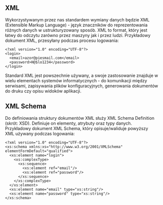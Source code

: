 ## XML
Wykorzystywanym przez nas standardem wymiany danych będzie XML (Extensible Markup Language) - język znaczników do reprezentowania różnych danych w ustrukturyzowany sposób. XML to format, który jest łatwy do odczytu zarówno przez maszyny jak i przez ludzi.
Przykładowy dokument XML, przesyłany podczas procesu logowania:
```
<?xml version="1.0" encoding="UTF-8"?>
<login>
  <email>azor@piesmail.com</email>
  <password>H@$lo1234</password>
</login>
```

Standard XML jest powszechnie używany, a swoje zastosowanie znajduje w wielu elementach systemów informatycznych - do komunikacji między serwisami, zapisywania plików konfiguracyjnych, generowania dokumentów do druku czy opisu widoków aplikacji.

## XML Schema
Do definiowania struktury dokumentów XML służy XML Schema Definition (skrót: XSD). Definiuje on elementy, atrybuty oraz typy danych. Przykładowy dokument XML Schema, który opisuje/waliduje powyższy XML używany podczas logowania:
```
<?xml version="1.0" encoding="UTF-8"?>
<xs:schema xmlns:xs="http://www.w3.org/2001/XMLSchema" elementFormDefault="qualified">
  <xs:element name="login">
    <xs:complexType>
      <xs:sequence>
        <xs:element ref="email"/>
        <xs:element ref="password"/>
      </xs:sequence>
    </xs:complexType>
  </xs:element>
  <xs:element name="email" type="xs:string"/>
  <xs:element name="password" type="xs:string"/>
</xs:schema>
```
